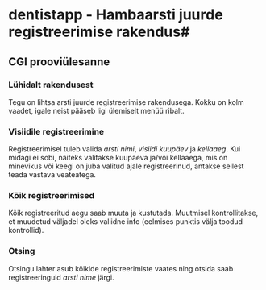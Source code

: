 # dentistapp - Hambaarsti juurde registreerimise rakendus#
## CGI prooviülesanne

### Lühidalt rakendusest
Tegu on lihtsa arsti juurde registreerimise rakendusega. Kokku on kolm vaadet, igale neist pääseb ligi ülemiselt menüü ribalt. 

### Visiidile registreerimine
Registreerimisel tuleb valida _arsti nimi_, _visiidi kuupäev_ ja _kellaaeg_. Kui midagi ei sobi, näiteks valitakse kuupäeva ja/või kellaaega, mis on minevikus või keegi on juba valitud ajale registreerinud, antakse sellest teada vastava veateatega.

### Kõik registreerimised
Kõik registreeritud aegu saab muuta ja kustutada. Muutmisel kontrollitakse, et muudetud väljadel oleks valiidne info (eelmises punktis välja toodud kontrollid).

### Otsing
Otsingu lahter asub kõikide registreerimiste vaates ning otsida saab registreeringuid _arsti nime_ järgi.